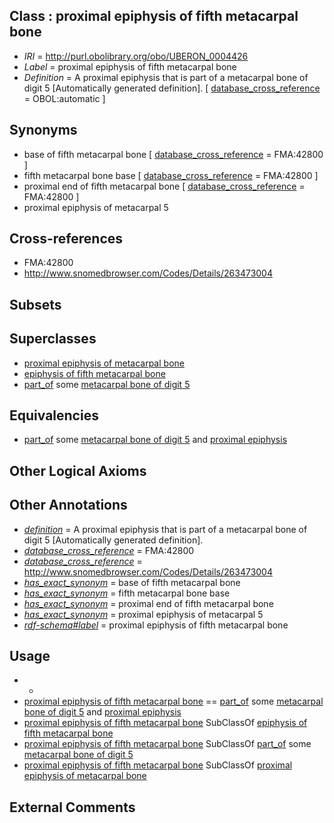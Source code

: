 
## Class : proximal epiphysis of fifth metacarpal bone

 * *IRI* = http://purl.obolibrary.org/obo/UBERON_0004426
 * *Label* = proximal epiphysis of fifth metacarpal bone
 * *Definition* = A proximal epiphysis that is part of a metacarpal bone of digit 5 [Automatically generated definition]. [ [database_cross_reference](../../ef/oboInOwl#hasDbXref.md) = OBOL:automatic ]

## Synonyms

 * base of fifth metacarpal bone [ [database_cross_reference](../../ef/oboInOwl#hasDbXref.md) = FMA:42800 ]
 * fifth metacarpal bone base [ [database_cross_reference](../../ef/oboInOwl#hasDbXref.md) = FMA:42800 ]
 * proximal end of fifth metacarpal bone [ [database_cross_reference](../../ef/oboInOwl#hasDbXref.md) = FMA:42800 ]
 * proximal epiphysis of metacarpal 5

## Cross-references

 * FMA:42800
 * http://www.snomedbrowser.com/Codes/Details/263473004

## Subsets


## Superclasses

 * [proximal epiphysis of metacarpal bone](../../UBERON/16/UBERON_0004416.md)
 * [epiphysis of fifth metacarpal bone](../../UBERON/04/UBERON_0011104.md)
 * [part_of](../../BFO/50/BFO_0000050.md) some [metacarpal bone of digit 5](../../UBERON/49/UBERON_0003649.md)

## Equivalencies

 * [part_of](../../BFO/50/BFO_0000050.md) some [metacarpal bone of digit 5](../../UBERON/49/UBERON_0003649.md) and [proximal epiphysis](../../UBERON/80/UBERON_0004380.md)

## Other Logical Axioms


## Other Annotations

 * *[definition](../../IAO/15/IAO_0000115.md)* = A proximal epiphysis that is part of a metacarpal bone of digit 5 [Automatically generated definition].
 * *[database_cross_reference](../../ef/oboInOwl#hasDbXref.md)* = FMA:42800
 * *[database_cross_reference](../../ef/oboInOwl#hasDbXref.md)* = http://www.snomedbrowser.com/Codes/Details/263473004
 * *[has_exact_synonym](../../ym/oboInOwl#hasExactSynonym.md)* = base of fifth metacarpal bone
 * *[has_exact_synonym](../../ym/oboInOwl#hasExactSynonym.md)* = fifth metacarpal bone base
 * *[has_exact_synonym](../../ym/oboInOwl#hasExactSynonym.md)* = proximal end of fifth metacarpal bone
 * *[has_exact_synonym](../../ym/oboInOwl#hasExactSynonym.md)* = proximal epiphysis of metacarpal 5
 * *[rdf-schema#label](../../el/rdf-schema#label.md)* = proximal epiphysis of fifth metacarpal bone

## Usage

 * -
 * [proximal epiphysis of fifth metacarpal bone](../../UBERON/26/UBERON_0004426.md) == [part_of](../../BFO/50/BFO_0000050.md) some [metacarpal bone of digit 5](../../UBERON/49/UBERON_0003649.md) and [proximal epiphysis](../../UBERON/80/UBERON_0004380.md)
 * [proximal epiphysis of fifth metacarpal bone](../../UBERON/26/UBERON_0004426.md) SubClassOf [epiphysis of fifth metacarpal bone](../../UBERON/04/UBERON_0011104.md)
 * [proximal epiphysis of fifth metacarpal bone](../../UBERON/26/UBERON_0004426.md) SubClassOf [part_of](../../BFO/50/BFO_0000050.md) some [metacarpal bone of digit 5](../../UBERON/49/UBERON_0003649.md)
 * [proximal epiphysis of fifth metacarpal bone](../../UBERON/26/UBERON_0004426.md) SubClassOf [proximal epiphysis of metacarpal bone](../../UBERON/16/UBERON_0004416.md)

## External Comments

